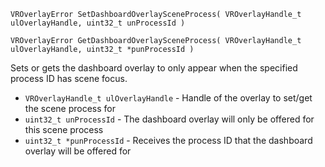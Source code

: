 `VROverlayError SetDashboardOverlaySceneProcess( VROverlayHandle_t ulOverlayHandle, uint32_t unProcessId )`

`VROverlayError GetDashboardOverlaySceneProcess( VROverlayHandle_t ulOverlayHandle, uint32_t *punProcessId )`

Sets or gets  the dashboard overlay to only appear when the specified process ID has scene focus.

* `VROverlayHandle_t ulOverlayHandle` - Handle of the overlay to set/get the scene process for
* `uint32_t unProcessId` - The dashboard overlay will only be offered for this scene process
* `uint32_t *punProcessId` - Receives the process ID that the dashboard overlay will be offered for

